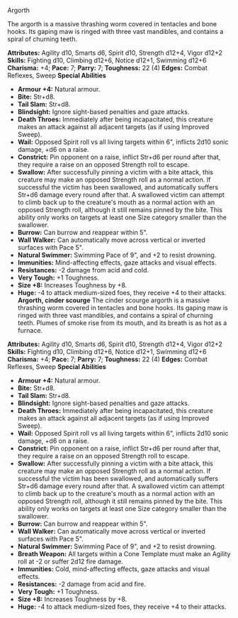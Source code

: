 Argorth

The argorth is a massive thrashing worm covered in tentacles and bone
hooks. Its gaping maw is ringed with three vast mandibles, and contains
a spiral of churning teeth.

**Attributes:** Agility d10, Smarts d6, Spirit d10, Strength d12+4,
Vigor d12+2
**Skills:** Fighting d10, Climbing d12+6, Notice d12+1, Swimming d12+6
**Charisma:** +4; **Pace:** 7; **Parry:** 7; **Toughness:** 22 (4)
**Edges:** Combat Reflexes, Sweep
**Special Abilities**
- **Armour +4:** Natural armour.
- **Bite:** Str+d8.
- **Tail Slam:** Str+d8.
- **Blindsight:** Ignore sight-based penalties and gaze attacks.
- **Death Throes:** Immediately after being incapacitated, this creature
makes an attack against all adjacent targets (as if using Improved
Sweep).
- **Wail:** Opposed Spirit roll vs all living targets within 6",
inflicts 2d10 sonic damage, +d6 on a raise.
- **Constrict:** Pin opponent on a raise, inflict Str+d6 per round after
that, they require a raise on an opposed Strength roll to escape.
- **Swallow:** After successfully pinning a victim with a bite attack,
this creature may make an opposed Strength roll as a normal action. If
successful the victim has been swallowed, and automatically suffers
Str+d6 damage every round after that. A swallowed victim can attempt to
climb back up to the creature's mouth as a normal action with an
opposed Strength roll, although it still remains pinned by the bite.
This ability only works on targets at least one Size category smaller
than the swallower.
- **Burrow:** Can burrow and reappear within 5".
- **Wall Walker:** Can automatically move across vertical or inverted
surfaces with Pace 5".
- **Natural Swimmer:** Swimming Pace of 9", and +2 to resist drowning.
- **Immunities:** Mind-affecting effects, gaze attacks and visual
effects.
- **Resistances:** -2 damage from acid and cold.
- **Very Tough:** +1 Toughness.
- **Size +8:** Increases Toughness by +8.
- **Huge:** -4 to attack medium-sized foes, they receive +4 to their
attacks.
**Argorth, cinder scourge**
The cinder scourge argorth is a massive thrashing worm covered in
tentacles and bone hooks. Its gaping maw is ringed with three vast
mandibles, and contains a spiral of churning teeth. Plumes of smoke rise
from its mouth, and its breath is as hot as a furnace.

**Attributes:** Agility d10, Smarts d6, Spirit d10, Strength d12+4,
Vigor d12+2
**Skills:** Fighting d10, Climbing d12+6, Notice d12+1, Swimming d12+6
**Charisma:** +4; **Pace:** 7; **Parry:** 7; **Toughness:** 22 (4)
**Edges:** Combat Reflexes, Sweep
**Special Abilities**
- **Armour +4:** Natural armour.
- **Bite:** Str+d8.
- **Tail Slam:** Str+d8.
- **Blindsight:** Ignore sight-based penalties and gaze attacks.
- **Death Throes:** Immediately after being incapacitated, this creature
makes an attack against all adjacent targets (as if using Improved
Sweep).
- **Wail:** Opposed Spirit roll vs all living targets within 6",
inflicts 2d10 sonic damage, +d6 on a raise.
- **Constrict:** Pin opponent on a raise, inflict Str+d6 per round after
that, they require a raise on an opposed Strength roll to escape.
- **Swallow:** After successfully pinning a victim with a bite attack,
this creature may make an opposed Strength roll as a normal action. If
successful the victim has been swallowed, and automatically suffers
Str+d6 damage every round after that. A swallowed victim can attempt to
climb back up to the creature's mouth as a normal action with an
opposed Strength roll, although it still remains pinned by the bite.
This ability only works on targets at least one Size category smaller
than the swallower.
- **Burrow:** Can burrow and reappear within 5".
- **Wall Walker:** Can automatically move across vertical or inverted
surfaces with Pace 5".
- **Natural Swimmer:** Swimming Pace of 9", and +2 to resist drowning.
- **Breath Weapon:** All targets within a Cone Template must make an
Agility roll at -2 or suffer 2d12 fire damage.
- **Immunities:** Cold, mind-affecting effects, gaze attacks and visual
effects.
- **Resistances:** -2 damage from acid and fire.
- **Very Tough:** +1 Toughness.
- **Size +8:** Increases Toughness by +8.
- **Huge:** -4 to attack medium-sized foes, they receive +4 to their
attacks.

